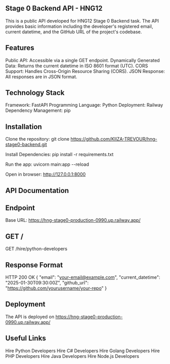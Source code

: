 ## Stage 0 Backend API - HNG12

This is a public API developed for HNG12 Stage 0 Backend task. The API provides basic information including the developer's registered email, current datetime, and the GitHub URL of the project's codebase.

## Features

Public API: Accessible via a single GET endpoint.
Dynamically Generated Data: Returns the current datetime in ISO 8601 format (UTC).
CORS Support: Handles Cross-Origin Resource Sharing (CORS).
JSON Response: All responses are in JSON format.

## Technology Stack

Framework: FastAPI
Programming Language: Python
Deployment: Railway
Dependency Management: pip

## Installation

Clone the repository: git clone https://github.com/KIIZA-TREVOUR/hng-stage0-backend.git

Install Dependencies: pip install -r requirements.txt

Run the app: uvicorn main:app --reload

Open in browser: http://127.0.0.1:8000

## API Documentation

## Endpoint

Base URL:
https://hng-stage0-production-0990.up.railway.app/

## GET /

GET /hire/python-developers

## Response Format

HTTP 200 OK
{
"email": "your-email@example.com",
"current_datetime": "2025-01-30T09:30:00Z",
"github_url": "https://github.com/yourusername/your-repo"
}

## Deployment

The API is deployed on https://hng-stage0-production-0990.up.railway.app/

## Useful Links

Hire Python Developers
Hire C# Developers
Hire Golang Developers
Hire PHP Developers
Hire Java Developers
Hire Node.js Developers
